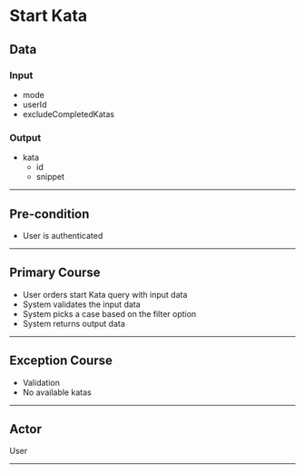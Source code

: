 # Start Kata

## Data

### Input

- mode
- userId
- excludeCompletedKatas

### Output

- kata
  - id
  - snippet

---

## Pre-condition

- User is authenticated

---

## Primary Course

- User orders start Kata query with input data
- System validates the input data
- System picks a case based on the filter option
- System returns output data

---

## Exception Course

- Validation
- No available katas

---

## Actor

User

---
